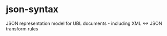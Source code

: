 # json-syntax
JSON representation model for UBL documents - including XML &lt;-> JSON transform rules
